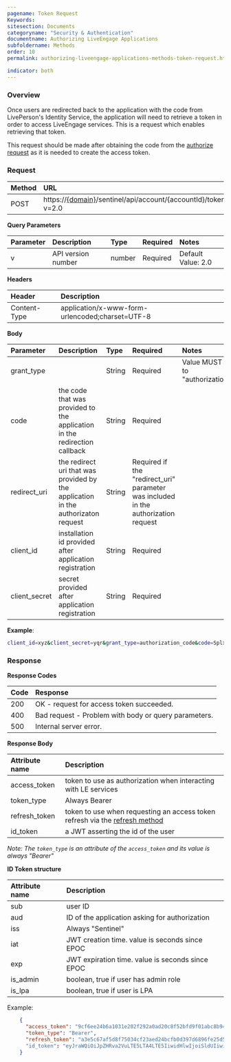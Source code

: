 ```yaml
---
pagename: Token Request
Keywords:
sitesection: Documents
categoryname: "Security & Authentication"
documentname: Authorizing LiveEngage Applications
subfoldername: Methods
order: 10
permalink: authorizing-liveengage-applications-methods-token-request.html

indicator: both
---
```


### Overview

Once users are redirected back to the application with the code from LivePerson's Identity Service, the application will need to retrieve a token in order to access LiveEngage services. This is a request which enables retrieving that token.

This request should be made after obtaining the code from the [authorize request](/authorizing-liveengage-applications-methods-authorization-request.html) as it is needed to create the access token.

### Request

| Method | URL |
| :--- | :--- |
| POST |  https://[{domain}](/agent-domain-domain-api.html)/sentinel/api/account/{accountId}/token?v=2.0 |

**Query Parameters**

| Parameter | Description | Type | Required | Notes |
| :--- | :--- | :--- | :--- | :--- |
| v | API version number | number| Required | Default Value: 2.0 |

**Headers**

| Header |  Description |
| :--- | :--- |
| Content-Type | application/x-www-form-urlencoded;charset=UTF-8|

**Body**

| Parameter | Description | Type | Required | Notes |
| :--- | :--- | :--- | :--- | :--- |
| grant_type |  | String| Required | Value MUST be set to "authorization_code" |
| code | the code that was provided to the application in the redirection callback | String| Required |  |
| redirect_uri | the redirect uri that was provided by the application in the authorizaton request | String| Required if the "redirect_uri" parameter was included in the authorization request  |  |
| client_id | installation id provided after application registration| String| Required |  |
| client_secret | secret provided after application registration| String| Required |  |

**Example**:

```sh
client_id=xyz&client_secret=yqr&grant_type=authorization_code&code=SplxlOBeZQQYbYS6WxSbIA&redirect_uri=https%3A%2F%2Fclient%2Eexample%2Ecom%2Fcb
```

### Response

**Response Codes**

| Code | Response |
| :--- | :--- |
| 200 | OK - request for access token succeeded.  |
| 400 | Bad request - Problem with body or query parameters. |
| 500 | Internal server error. |

**Response Body**

| Attribute name | Description |
| :--- | :--- |
| access_token | token to use as authorization when interacting with LE services  |
| token_type | Always Bearer |
| refresh_token | token to use when requesting an access token refresh via the [refresh method](le-applications-login-methods-refresh-endpoint.html)  |
| id_token | a JWT asserting the id of the user   |


*Note: The `token_type` is an attribute of the `access_token` and its value is always "Bearer"*

**ID Token structure**

| Attribute name | Description |
| :--- | :--- |
| sub | user ID  |
| aud | ID of the application asking for authorization  |
| iss | Always "Sentinel" |
| iat | JWT creation time. value is seconds since EPOC |
| exp | JWT expiration time. value is seconds since EPOC |
| is_admin| boolean, true if user has admin role |
| is_lpa| boolean, true if user is LPA ||


Example:

```json
    {
      "access_token": "9cf6ee24b6a1031e202f292a0ad20c8f52bfd9f01abc8b9489365995052c6603",
      "token_type": "Bearer",
      "refresh_token": "a3e5c67af5d8f75034cf23aed24bcfb0d397d6896fe25d5043cce0bd5972639e3ad2d198730ab80959ecf7dcc3c54d07cfd4fc22cb4e1f406e673dc814da84133b7f4ff2bfb800128c"
      "id_token": "eyJraWQiOiJpZHRva2VuLTE5LTA4LTE5IiwidHlwIjoiSldUIiwiYWxnIjoiUlMyNTYifQ.eyJpc19hZG1pbiI6dHJ1ZSwic3ViIjoiMzU1MjgzMzcxMCIsImF1ZCI6IjVhNTBhNWVhLWM1MjctNDIxYy04YWRhLTg4NDY3ZDMyZjI3ZCIsImlzX2xwYSI6ZmFsc2UsImlzcyI6IlNlbnRpbmVsIiwiZXhwIjoxNTY4MTE2NTY3LCJpYXQiOjE1NjgxMTU5Njd9.F9KBZu6fhyp6lhuGXRpg3LnjCd7PT6GWG_MZu61B7qDZVH2cai8JRGX-j-szEUrm-HTtonUFgxhBi-ZU-Uz-pSRVxtSEuGYIyS4DsPLy1w-Fddd-SHKcywkzTJ4CqDd1dTUSSH4SsMvMNHcc7wtS24Vu5e5OEQYdqN6QGqBEo0s"
    }
```
